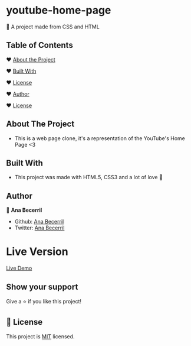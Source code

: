 # youtube-home-page
:leaves: A project made from CSS and HTML 
<!-- TABLE OF CONTENTS -->
## Table of Contents

:hearts: [About the Project](#about-the-project)

:hearts: [Built With](#built-with)

:hearts: [License](#license)

:hearts: [Author](#Author)

:hearts: [License](#License)



<!-- ABOUT THE PROJECT -->
## About The Project

* This is a web page clone, it's a 
representation of the YouTube's Home Page <3 



## Built With
* This project was made with HTML5, CSS3 and a lot of love :green_heart:


## Author

:woman: **Ana Becerril**

- Github: [Ana Becerril](https://github.com/Ana-Becerril)
- Twitter: [Ana Becerril](https://twitter.com/karenbecbel)

# Live Version
[Live Demo](https://raw.githack.com/Ana-Becerril/youtube-home-page/master/index.html#)


## Show your support

Give a ⭐️ if you like this project!

## 📝 License

This project is [MIT](lic.url) licensed.
